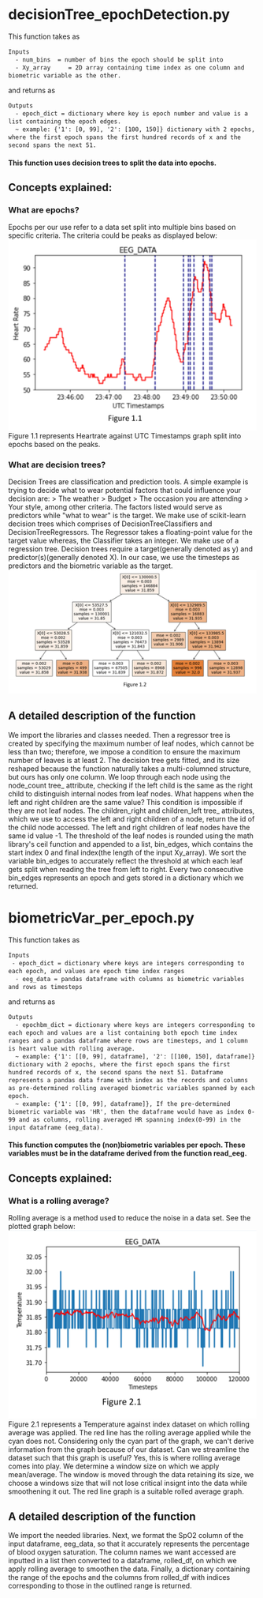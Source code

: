 
# decisionTree_epochDetection.py
This function takes as
```
Inputs
  - num_bins  = number of bins the epoch should be split into
  - Xy_array     = 2D array containing time index as one column and biometric variable as the other.
```
and returns as
```
Outputs
  - epoch_dict = dictionary where key is epoch number and value is a list containing the epoch edges.
  ~ example: {'1': [0, 99], '2': [100, 150]} dictionary with 2 epochs, where the first epoch spans the first hundred records of x and the second spans the next 51.
```
#### This function uses decision trees to split the data into epochs.
## Concepts explained:
### What are epochs?
Epochs per our use refer to a data set split into multiple bins based on specific criteria. The criteria could be peaks as displayed below:
<img src="images\Fig1.1.jpg" alt="Heartrate against UTC Timestamps graph split into epochs based on the peaks">
Figure 1.1 represents Heartrate against UTC Timestamps graph split into epochs based on the peaks.
### What are decision trees?
Decision Trees are classification and prediction tools. A simple example is trying to decide what to wear potential factors that could influence your decision are:
              > The weather
              > Budget
              > The occasion you are attending
              > Your style, among other criteria.
The factors listed would serve as predictors while "what to wear" is the target.
We make use of scikit-learn decision trees which comprises of DecisionTreeClassifiers and DecisionTreeRegressors. The Regressor takes a floating-point value for the target value whereas, the Classifier takes an integer. We make use of a regression tree.
Decision trees require a target(generally denoted as y) and predictor(s)(generally denoted X). In our case, we use the timesteps as predictors and the biometric variable as the target.           
<img src="images\Fig1.2.jpg" alt="Decision Tree">

 
## A detailed description of the function
We import the libraries and classes needed. Then a regressor tree is created by specifying the maximum number of leaf nodes, which cannot be less than two; therefore, we impose a condition to ensure the maximum number of leaves is at least 2. The decision tree gets fitted, and its size reshaped because the function naturally takes a multi-columned structure, but ours has only one column.
We loop through each node using the node_count tree_ attribute, checking if the left child is the same as the right child to distinguish internal nodes from leaf nodes. What happens when the left and right children are the same value? This condition is impossible if they are not leaf nodes. The children_right and children_left tree_ attributes, which we use to access the left and right children of a node, return the id of the child node accessed. The left and right children of leaf nodes have the same id value -1. The threshold of the leaf nodes is rounded using the math library's ceil function and appended to a list, bin_edges, which contains the start index 0 and final index(the length of the input Xy_array). We sort the variable bin_edges to accurately reflect the threshold at which each leaf gets split when reading the tree from left to right. Every two consecutive bin_edges represents an epoch and gets stored in a dictionary which we returned.







# biometricVar_per_epoch.py
This function takes as
```
Inputs
 - epoch_dict = dictionary where keys are integers corresponding to each epoch, and values are epoch time index ranges
  - eeg_data = pandas dataframe with columns as biometric variables and rows as timesteps
```
and returns as
```
Outputs
  - epochbm_dict = dictionary where keys are integers corresponding to each epoch and values are a list containing both epoch time index ranges and a pandas dataframe where rows are timesteps, and 1 column is heart value with rolling average.
  ~ example: {'1': [[0, 99], dataframe], '2': [[100, 150], dataframe]} dictionary with 2 epochs, where the first epoch spans the first hundred records of x, the second spans the next 51. Dataframe represents a pandas data frame with index as the records and columns as pre-determined rolling averaged biometric variables spanned by each epoch.
  ~ example: {'1': [[0, 99], dataframe]}, If the pre-determined biometric variable was 'HR', then the dataframe would have as index 0-99 and as columns, rolling averaged HR spanning index(0-99) in the input dataframe (eeg_data).  
```
#### This function computes the (non)biometric variables per epoch. These variables must be in the dataframe derived from the function read_eeg.

## Concepts explained:
### What is a rolling average?
Rolling average is a method used to reduce the noise in a data set. See the plotted graph below: 
<img src="images\Fig2.1.jpg" alt="Temperature against index dataset with and without rolling average applied">
Figure 2.1 represents a Temperature against index dataset on which rolling average was applied. The red line has the rolling average applied while the cyan does not.
Considering only the cyan part of the graph, we can't derive information from the graph because of our dataset. Can we streamline the dataset such that this graph is useful? Yes, this is where rolling average comes into play. We determine a window size on which we apply mean/average. The window is moved through the data retaining its size, we choose a windows size that will not lose critical insignt into the data while smoothening it out. The red line graph is a suitable rolled average graph.

## A detailed description of the function
We import the needed libraries. Next, we format the SpO2 column of the input dataframe, eeg_data, so that it accurately represents the percentage of blood oxygen saturation. The column names we want accessed are inputted in a list then converted to a dataframe, rolled_df, on which we apply rolling average to smoothen the data. Finally, a dictionary containing the range of the epochs and the columns from rolled_df with indices corresponding to those in the outlined range is returned.  



